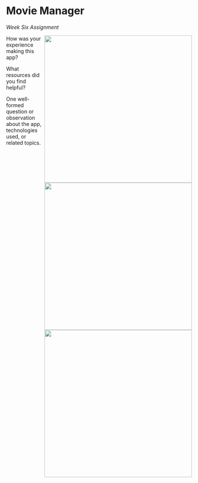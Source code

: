 Movie Manager
=========

_Week Six Assignment_

<img src="http://f.cl.ly/items/2y1U3J1a1v2c2d3l3C1K/Screen%20Shot%202014-08-29%20at%202.09.02%20PM.png" width="400px" align="right" /><img src="http://f.cl.ly/items/0K0x46350g3k393Y0m3g/Screen%20Shot%202014-08-29%20at%203.29.58%20PM.png" width="400px" align="right" />
<img src="http://f.cl.ly/items/433y2743002s3j330F1v/Screen%20Shot%202014-08-29%20at%202.10.48%20PM.png" width="400px" align="right" />

How was your experience making this app?

What resources did you find helpful?

One well-formed question or observation about the app, technologies used, or related topics.
